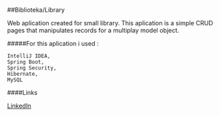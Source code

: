 ##Biblioteka/Library

Web aplication created for small library.
This aplication is a simple CRUD pages that manipulates records for a multiplay model object.

#####For this aplication i used : 

    IntelliJ IDEA,
    Spring Boot,
    Spring Security,
    Hibernate,
    MySQL
    

####Links

   [LinkedIn]



[LinkedIn]: https://www.linkedin.com/in/marcin-niesiołowski-784691166/
